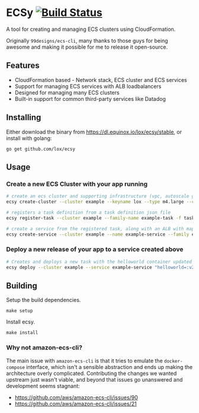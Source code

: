 ECSy [![Build Status](https://travis-ci.org/lox/ecsy.svg?branch=master)](https://travis-ci.org/lox/ecsy)
=============

A tool for creating and managing ECS clusters using CloudFormation.

Originally `99designs/ecs-cli`, many thanks to those guys for being awesome and making it possible for me to release it open-source.

## Features

 * CloudFormation based - Network stack, ECS cluster and ECS services
 * Support for managing ECS services with ALB loadbalancers
 * Designed for managing many ECS clusters
 * Built-in support for common third-party services like Datadog

## Installing

Either download the binary from https://dl.equinox.io/lox/ecsy/stable, or install with golang:

```
go get github.com/lox/ecsy
```

## Usage

### Create a new ECS Cluster with your app running

```bash
# create an ecs cluster and supporting infrastructure (vpc, autoscale group, security groups, etc)
ecsy create-cluster --cluster example --keyname lox --type m4.large --count 4

# registers a task definition from a task definition json file
ecsy register-task --cluster example --family-name example-task -f taskdefinition.json

# create a service from the registered task, along with an ALB with mappings for containers that need them
ecsy create-service --cluster example --name example-service --family example-task
```

### Deploy a new release of your app to a service created above

```bash
# Creates and deploys a new task with the helloworld container updated with a new image tag
ecsy deploy --cluster example --service example-service "helloworld=:v2"
```

## Building

Setup the build dependencies.

```
make setup
```

Install ecsy.

```
make install
```

### Why not amazon-ecs-cli?

The main issue with `amazon-ecs-cli` is that it tries to emulate the `docker-compose` interface, which isn't a sensible abstraction and ends up making the architecture overly complicated. Contributing the changes we wanted upstream just wasn't viable, and beyond that issues go unanswered and development seems stagnant:

- https://github.com/aws/amazon-ecs-cli/issues/90
- https://github.com/aws/amazon-ecs-cli/issues/21
